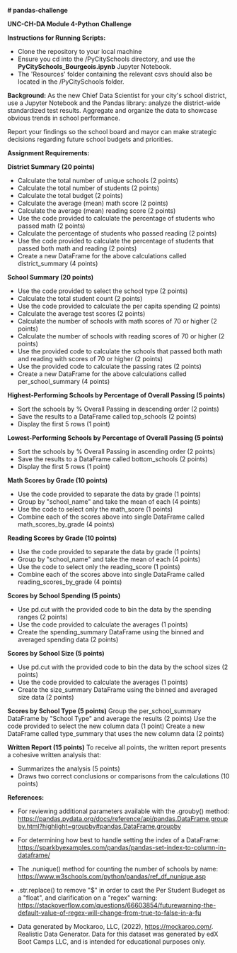 **# pandas-challenge**

**UNC-CH-DA Module 4-Python Challenge**

**Instructions for Running Scripts:**
* Clone the repository to your local machine
* Ensure you cd into the /PyCitySchools directory, and use the **PyCitySchools_Bourgeois.ipynb** Jupyter Notebook.
* The 'Resources' folder containing the relevant csvs should also be located in
the /PyCitySchools folder.

**Background:** As the new Chief Data Scientist for your city's school district, use a Jupyter Notebook and the Pandas library: analyze the district-wide standardized test results. Aggregate and organize the data to showcase obvious trends in school performance.

Report your findings so the school board and mayor can make strategic decisions regarding future school budgets and priorities.

**Assignment Requirements:**

**District Summary (20 points)**
*   Calculate the total number of unique schools (2 points)
*   Calculate the total number of students (2 points)
*   Calculate the total budget (2 points)
*   Calculate the average (mean) math score (2 points)
*   Calculate the average (mean) reading score (2 points)
*   Use the code provided to calculate the percentage of students who passed math (2 points)
*   Calculate the percentage of students who passed reading (2 points)
*   Use the code provided to calculate the percentage of students that passed both math and reading (2 points)
*   Create a new DataFrame for the above calculations called district_summary (4 points)

**School Summary (20 points)**
*   Use the code provided to select the school type (2 points)
*   Calculate the total student count (2 points)
*   Use the code provided to calculate the per capita spending (2 points)
*   Calculate the average test scores (2 points)
*   Calculate the number of schools with math scores of 70 or higher (2 points)
*   Calculate the number of schools with reading scores of 70 or higher (2 points)
*   Use the provided code to calculate the schools that passed both math and reading with scores of 70 or higher (2 points)
*   Use the provided code to calculate the passing rates (2 points)
*   Create a new DataFrame for the above calculations called per_school_summary (4 points)

**Highest-Performing Schools by Percentage of Overall Passing (5 points)**
*   Sort the schools by % Overall Passing in descending order (2 points)
*   Save the results to a DataFrame called top_schools (2 points)
*   Display the first 5 rows (1 point)

**Lowest-Performing Schools by Percentage of Overall Passing (5 points)**
*   Sort the schools by % Overall Passing in ascending order (2 points)
*   Save the results to a DataFrame called bottom_schools (2 points)
*   Display the first 5 rows (1 point)

**Math Scores by Grade (10 points)**
*   Use the code provided to separate the data by grade (1 points)
*   Group by "school_name" and take the mean of each (4 points)
*   Use the code to select only the math_score (1 points)
*   Combine each of the scores above into single DataFrame called math_scores_by_grade (4 points)

**Reading Scores by Grade (10 points)**
*   Use the code provided to separate the data by grade (1 points)
*   Group by "school_name" and take the mean of each (4 points)
*   Use the code to select only the reading_score (1 points)
*   Combine each of the scores above into single DataFrame called reading_scores_by_grade (4 points)

**Scores by School Spending (5 points)**
*   Use pd.cut with the provided code to bin the data by the spending ranges (2 points)
*   Use the code provided to calculate the averages (1 points)
*   Create the spending_summary DataFrame using the binned and averaged spending data (2 points)

**Scores by School Size (5 points)**
*   Use pd.cut with the provided code to bin the data by the school sizes (2 points)
*   Use the code provided to calculate the averages (1 points)
*   Create the size_summary DataFrame using the binned and averaged size data (2 points)

**Scores by School Type (5 points)**
Group the per_school_summary DataFrame by "School Type" and average the results (2 points)
Use the code provided to select the new column data (1 point)
Create a new DataFrame called type_summary that uses the new column data (2 points)

**Written Report (15 points)**
To receive all points, the written report presents a cohesive written analysis that:
*   Summarizes the analysis (5 points)
*   Draws two correct conclusions or comparisons from the calculations (10 points)


**References:**
* For reviewing additional parameters available with the .grouby() method: https://pandas.pydata.org/docs/reference/api/pandas.DataFrame.groupby.html?highlight=groupby#pandas.DataFrame.groupby

* For determining how best to handle setting the index of a DataFrame: https://sparkbyexamples.com/pandas/pandas-set-index-to-column-in-dataframe/

* The .nunique() method for counting the number of schools by name: https://www.w3schools.com/python/pandas/ref_df_nunique.asp 

* .str.replace() to remove "$" in order to cast the Per Student Budeget as a "float", and clarification on a "regex" warning: https://stackoverflow.com/questions/66603854/futurewarning-the-default-value-of-regex-will-change-from-true-to-false-in-a-fu

* Data generated by Mockaroo, LLC, (2022), https://mockaroo.com/. Realistic Data Generator. Data for this dataset was generated by edX Boot Camps LLC, and is intended for educational purposes only.